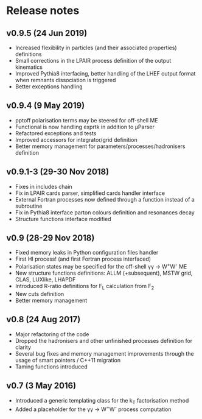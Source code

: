 # Release notes

## v0.9.5 (24 Jun 2019)
* Increased flexibility in particles (and their associated properties) definitions
* Small corrections in the LPAIR process definition of the output kinematics
* Improved Pythia8 interfacing, better handling of the LHEF output format when remnants dissociation is triggered
* Better exceptions handling

## v0.9.4 (9 May 2019)
* pptoff polarisation terms may be steered for off-shell ME
* Functional is now handling exprtk in addition to &mu;Parser
* Refactored exceptions and tests
* Improved accessors for integrator/grid definition
* Better memory management for parameters/processes/hadronisers definition

## v0.9.1-3 (29-30 Nov 2018)
* Fixes in includes chain
* Fix in LPAIR cards parser, simplified cards handler interface
* External Fortran processes now defined through a function instead of a subroutine
* Fix in Pythia8 interface parton colours definition and resonances decay
* Structure functions interface modified

## v0.9 (28-29 Nov 2018)
* Fixed memory leaks in Python configuration files handler
* First HI process! (and first Fortran process interfaced)
* Polarisation states may be specified for the off-shell &gamma;&gamma; &rarr; W<sup>+</sup>W<sup>-</sup> ME
* New structure functions definitions: ALLM (+subsequent), MSTW grid, CLAS, LUXlike, LHAPDF
* Introduced R-ratio definitions for F<sub>L</sub> calculation from F<sub>2</sub>
* New cuts definition
* Better memory management

## v0.8 (24 Aug 2017)
* Major refactoring of the code
* Dropped the hadronisers and other unfinished processes definition for clarity
* Several bug fixes and memory management improvements through the usage of smart pointers / C++11 migration
* Taming functions introduced

## v0.7 (3 May 2016)
* Introduced a generic templating class for the k<sub>T</sub> factorisation method
* Added a placeholder for the &gamma;&gamma; &rarr; W<sup>+</sup>W<sup>-</sup> process computation
